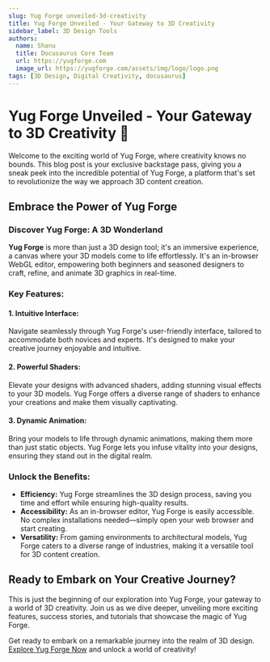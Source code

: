 ```yaml
---
slug: Yug Forge unveiled-3d-creativity
title: Yug Forge Unveiled - Your Gateway to 3D Creativity
sidebar_label: 3D Design Tools
authors:
  name: Shanu
  title: Docusaurus Core Team
  url: https://yugforge.com
  image_url: https://yugforge.com/assets/img/logo/logo.png
tags: [3D Design, Digital Creativity, docusaurus]
---
```


# Yug Forge Unveiled - Your Gateway to 3D Creativity 🚀

Welcome to the exciting world of Yug Forge, where creativity knows no bounds. This blog post is your exclusive backstage pass, giving you a sneak peek into the incredible potential of Yug Forge, a platform that's set to revolutionize the way we approach 3D content creation.

## Embrace the Power of Yug Forge

### Discover Yug Forge: A 3D Wonderland

**Yug Forge** is more than just a 3D design tool; it's an immersive experience, a canvas where your 3D models come to life effortlessly. It's an in-browser WebGL editor, empowering both beginners and seasoned designers to craft, refine, and animate 3D graphics in real-time.

### Key Features:

#### 1. **Intuitive Interface:**
Navigate seamlessly through Yug Forge's user-friendly interface, tailored to accommodate both novices and experts. It's designed to make your creative journey enjoyable and intuitive.

#### 2. **Powerful Shaders:**
Elevate your designs with advanced shaders, adding stunning visual effects to your 3D models. Yug Forge offers a diverse range of shaders to enhance your creations and make them visually captivating.

#### 3. **Dynamic Animation:**
Bring your models to life through dynamic animations, making them more than just static objects. Yug Forge lets you infuse vitality into your designs, ensuring they stand out in the digital realm.

### Unlock the Benefits:

- **Efficiency:** Yug Forge streamlines the 3D design process, saving you time and effort while ensuring high-quality results.
- **Accessibility:** As an in-browser editor, Yug Forge is easily accessible. No complex installations needed—simply open your web browser and start creating.
- **Versatility:** From gaming environments to architectural models, Yug Forge caters to a diverse range of industries, making it a versatile tool for 3D content creation.

## Ready to Embark on Your Creative Journey?

This is just the beginning of our exploration into Yug Forge, your gateway to a world of 3D creativity. Join us as we dive deeper, unveiling more exciting features, success stories, and tutorials that showcase the magic of Yug Forge.

Get ready to embark on a remarkable journey into the realm of 3D design. [Explore Yug Forge Now](#cta-link) and unlock a world of creativity!
